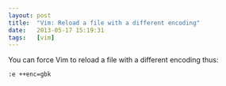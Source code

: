 ```yaml
---
layout: post
title:  "Vim: Reload a file with a different encoding"
date:   2013-05-17 15:19:31
tags:   [vim]
---
```


You can force Vim to reload a file with a different encoding thus:

    :e ++enc=gbk